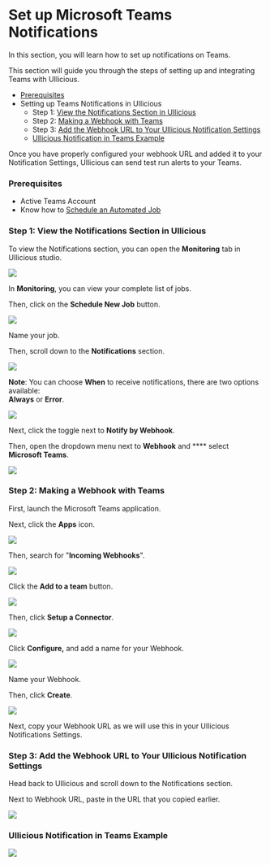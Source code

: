 # Set up Microsoft Teams Notifications

In this section, you will learn how to set up notifications on Teams.

This section will guide you through the steps of setting up and integrating Teams with UIlicious.

* [Prerequisites](set-up-microsoft-teams-notifications.md#prerequisites)
* Setting up Teams Notifications in UIlicious
  * Step 1: [View the Notifications Section in UIlicious](set-up-microsoft-teams-notifications.md#step-1-view-the-notifications-section-in-uilicious)
  * Step 2: [Making a Webhook with Teams](set-up-microsoft-teams-notifications.md#step-2-making-a-webhook-with-teams)
  * Step 3: [Add the Webhook URL to Your UIlicious Notification Settings](set-up-microsoft-teams-notifications.md#step-3-add-the-webhook-url-to-your-uilicious-notification-settings)
  * [UIlicious Notification in Teams Example](set-up-microsoft-teams-notifications.md#uilicious-notification-in-teams)

Once you have properly configured your webhook URL and added it to your Notification Settings, UIlicious can send test run alerts to your Teams.

### Prerequisites

* Active Teams Account
* Know how to [Schedule an Automated Job](../schedule-an-automated-job/)

### Step 1: View the Notifications Section in UIlicious

To view the Notifications section, you can open the **Monitoring** tab in UIlicious studio.

![](https://res.cloudinary.com/di7y5b6ed/image/upload/v1652652332/ui-licious/setting-up-notifications/monitoring-tab-active.png)

In **Monitoring**, you can view your complete list of jobs.

Then, click on the **Schedule New Job** button.

![](https://res.cloudinary.com/di7y5b6ed/image/upload/v1653413563/ui-licious/setting-up-notifications/scheduleajob\_c9hyqi.png)

Name your job.

Then, scroll down to the **Notifications** section.

![](https://res.cloudinary.com/di7y5b6ed/image/upload/v1652652712/ui-licious/setting-up-notifications/scroll-to-notifications-section.gif)

**Note**: You can choose **When** to receive notifications, there are two options available: \
**Always** or **Error**.

![](https://res.cloudinary.com/di7y5b6ed/image/upload/v1653501856/ui-licious/setting-up-notifications/telegram/when-to-receive-notifications.png)

Next, click the toggle next to **Notify by Webhook**.

Then, open the dropdown menu next to **Webhook** and **** select **Microsoft Teams**.

![](https://res.cloudinary.com/di7y5b6ed/image/upload/v1654117021/ui-licious/setting-up-notifications/teams/teams-notifications-on.gif)

### Step 2: Making a Webhook with Teams

First, launch the Microsoft Teams application.

Next, click the **Apps** icon.

![](https://res.cloudinary.com/di7y5b6ed/image/upload/v1655512636/ui-licious/setting-up-notifications/teams/teams-1\_kt8y4q.png)

Then, search for "**Incoming Webhooks**".

![](https://res.cloudinary.com/di7y5b6ed/image/upload/v1655512636/ui-licious/setting-up-notifications/teams/teams-2\_xsejxr.png)

Click the **Add to a team** button.

![](https://res.cloudinary.com/di7y5b6ed/image/upload/v1655512636/ui-licious/setting-up-notifications/teams/teams-3\_cl2brx.png)

Then, click **Setup a Connector**.

![](https://res.cloudinary.com/di7y5b6ed/image/upload/v1655512636/ui-licious/setting-up-notifications/teams/teams-5\_pydcb6.png)

Click **Configure,** and add a name for your Webhook.

![](https://res.cloudinary.com/di7y5b6ed/image/upload/v1655512636/ui-licious/setting-up-notifications/teams/teams-7\_kdtxkn.png)

Name your Webhook.

Then, click **Create**.

![](https://res.cloudinary.com/di7y5b6ed/image/upload/v1655512638/ui-licious/setting-up-notifications/teams/teams-9\_eyn6fo.png)

Next, copy your Webhook URL as we will use this in your UIlicious Notifications Settings.

### Step 3: Add the Webhook URL to Your UIlicious Notification Settings&#x20;

Head back to UIlicious and scroll down to the Notifications section.

Next to Webhook URL, paste in the URL that you copied earlier.

![](https://res.cloudinary.com/di7y5b6ed/image/upload/v1655513147/ui-licious/setting-up-notifications/teams/teams-example.png)

### UIlicious Notification in Teams Example

![](https://res.cloudinary.com/di7y5b6ed/image/upload/v1655512637/ui-licious/setting-up-notifications/teams/teams-10\_rrca2m.png)
